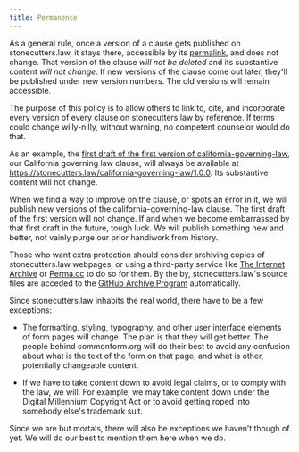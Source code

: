```yaml
---
title: Permanence
---
```


As a general rule, once a version of a clause gets published on stonecutters.law, it stays there, accessible by its [permalink](https://en.wikipedia.org/wiki/Permalink), and does not change.  That version of the clause _will not be deleted_ and its substantive content _will not change_.  If new versions of the clause come out later, they'll be published under new version numbers.  The old versions will remain accessible.

The purpose of this policy is to allow others to link to, cite, and incorporate every version of every clause on stonecutters.law by reference.  If terms could change willy-nilly, without warning, no competent counselor would do that.

As an example, the [first draft of the first version of california-governing-law](https://stonecutters.law/california-governing-law/1.0.0), our California governing law clause, will always be available at <https://stonecutters.law/california-governing-law/1.0.0>. Its substantive content will not change.

When we find a way to improve on the clause, or spots an error in it, we will publish new versions of the california-governing-law clause.  The first draft of the first version will not change. If and when we become embarrassed by that first draft in the future, tough luck.  We will publish something new and better, not vainly purge our prior handiwork from history.

Those who want extra protection should consider archiving copies of stonecutters.law webpages, or using a third-party service like [The Internet Archive](https://archive.org/) or [Perma.cc](https://perma.cc) to do so for them.  By the by, stonecutters.law's source files are acceded to the [GitHub Archive Program](https://archiveprogram.github.com/) automatically.

Since stonecutters.law inhabits the real world, there have to be a few exceptions:

- The formatting, styling, typography, and other user interface elements of form pages will change. The plan is that they will get better. The people behind commonform.org will do their best to avoid any confusion about what is the text of the form on that page, and what is other, potentially changeable content.

- If we have to take content down to avoid legal claims, or to comply with the law, we will. For example, we may take content down under the Digital Millennium Copyright Act or to avoid getting roped into somebody else's trademark suit.

Since we are but mortals, there will also be exceptions we haven’t though of yet.  We will do our best to mention them here when we do.

